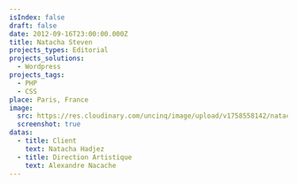 ```yaml
---
isIndex: false
draft: false
date: 2012-09-16T23:00:00.000Z
title: Natacha Steven
projects_types: Editorial
projects_solutions:
  - Wordpress
projects_tags:
  - PHP
  - CSS
place: Paris, France
image:
  src: https://res.cloudinary.com/uncinq/image/upload/v1758558142/natacha-steven_sla6lf.jpg
  screenshot: true
datas:
  - title: Client
    text: Natacha Hadjez
  - title: Direction Artistique
    text: Alexandre Nacache
---
```

